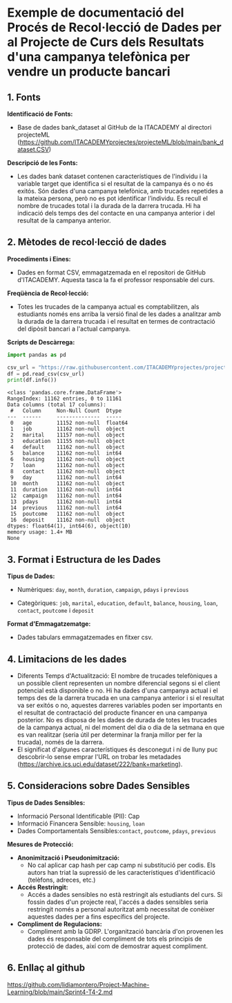 # Exemple de documentació del Procés de Recol·lecció de Dades per al Projecte de Curs dels Resultats d'una campanya telefònica per vendre un producte bancari

## 1. Fonts

**Identificació de Fonts:**
- Base de dades bank_dataset al GitHub de la ITACADEMY al directori projecteML (https://github.com/ITACADEMYprojectes/projecteML/blob/main/bank_dataset.CSV)

**Descripció de les Fonts:**
- Les dades bank dataset contenen característiques de l'individu i la variable target que identifica si el resultat de la campanya és o no és exitós. Són dades d'una campanya telefònica, amb trucades repetides a la mateixa persona, però no es pot identificar l’individu. Es recull el nombre de trucades total i la durada de la darrera trucada. Hi ha indicació dels temps des del contacte en una campanya anterior i del resultat de la campanya anterior.
  
## 2. Mètodes de recol·lecció de dades

**Procediments i Eines:**
- Dades en format CSV, emmagatzemada en el repositori de GitHub d'ITACADEMY. Aquesta tasca la fa el professor responsable del curs.

**Freqüència de Recol·lecció:**
- Totes les trucades de la campanya actual es comptabilitzen, als estudiants només ens arriba la versió final de les dades a analitzar amb la durada de la darrera trucada i el resultat en termes de contractació del dipòsit bancari a l'actual campanya. 
  
**Scripts de Descàrrega:**



```python
import pandas as pd

csv_url = "https://raw.githubusercontent.com/ITACADEMYprojectes/projecteML/main/bank_dataset.CSV"
df = pd.read_csv(csv_url)
print(df.info())
```

    <class 'pandas.core.frame.DataFrame'>
    RangeIndex: 11162 entries, 0 to 11161
    Data columns (total 17 columns):
     #   Column     Non-Null Count  Dtype  
    ---  ------     --------------  -----  
     0   age        11152 non-null  float64
     1   job        11162 non-null  object 
     2   marital    11157 non-null  object 
     3   education  11155 non-null  object 
     4   default    11162 non-null  object 
     5   balance    11162 non-null  int64  
     6   housing    11162 non-null  object 
     7   loan       11162 non-null  object 
     8   contact    11162 non-null  object 
     9   day        11162 non-null  int64  
     10  month      11162 non-null  object 
     11  duration   11162 non-null  int64  
     12  campaign   11162 non-null  int64  
     13  pdays      11162 non-null  int64  
     14  previous   11162 non-null  int64  
     15  poutcome   11162 non-null  object 
     16  deposit    11162 non-null  object 
    dtypes: float64(1), int64(6), object(10)
    memory usage: 1.4+ MB
    None
    

## 3. Format i Estructura de les Dades

**Tipus de Dades:**
- Numèriques: `day`, `month`, `duration`, `campaign`, `pdays` i `previous`

- Categòriques: `job`, `marital`, `education`, `default`, `balance`, `housing`, `loan`, `contact`, `poutcome` i `deposit`

**Format d'Emmagatzematge:**

- Dades tabulars emmagatzemades en fitxer csv.

## 4. Limitacions de les dades

- Diferents Temps d'Actualització: El nombre de trucades telefòniques a un possible client representen un nombre diferencial segons si el client potencial està disponible o no. Hi ha dades d'una campanya actual i el temps des de la darrera trucada en una campanya anterior i si el resultat va ser exitós o no, aquestes darreres variables poden ser importants en el resultat de contractació del producte financer en una campanya posterior. No es disposa de les dades de durada de totes les trucades de la campanya actual, ni del moment del dia o dia de la setmana en que es van realitzar (seria útil per determinar la franja millor per fer la trucada), només de la darrera.
- El significat d'algunes característiques és desconegut i ni de lluny puc descobrir-lo sense emprar l'URL on trobar les metadades (https://archive.ics.uci.edu/dataset/222/bank+marketing).

## 5. Consideracions sobre Dades Sensibles

**Tipus de Dades Sensibles:**
- Informació Personal Identificable (PII): Cap
- Informació Financera Sensible: `housing`, `loan`
- Dades Comportamentals Sensibles:`contact`, `poutcome`, `pdays`, `previous`

**Mesures de Protecció:**
- **Anonimització i Pseudonimització:**
  - No cal aplicar cap hash per cap camp ni substitució per codis. Els autors han triat la supressió de les característiques d'identificació (telèfons, adreces, etc.)
- **Accés Restringit:**
  - Accés a dades sensibles no està restringit als estudiants del curs. Si fossin dades d'un projecte real, l'accés a dades sensibles seria restringit només a personal autoritzat amb necessitat de conèixer aquestes dades per a fins específics del projecte.
- **Compliment de Regulacions:**
  - Compliment amb la GDRP. L'organització bancària d'on provenen les dades és responsable del compliment de tots els principis de protecció de dades, així com de demostrar aquest compliment.


## 6. Enllaç al github

https://github.com/lidiamontero/Project-Machine-Learning/blob/main/Sprint4-T4-2.md
